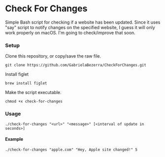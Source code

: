 # Check For Changes

Simple Bash script for checking if a website has been updated. Since it uses "say" script to notify changes on the specified website, I guess it will only work properly on macOS. I'm going to check/improve that soon.

### Setup

Clone this repository, or copy/save the raw file.
```
git clone https://github.com/GabrielaBezerra/CheckForChanges.git
```

Install figlet
```
brew install figlet
```

Make the script executable.
```
chmod +x check-for-changes
```


### Usage
```
./check-for-changes "<url>" "<message>" [<interval of update in seconds>]
```

#### Example
```
./check-for-changes "apple.com" "Hey, Apple site changed!" 5
```

